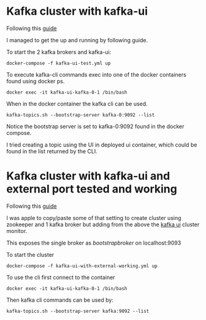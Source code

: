 # Kafka cluster with kafka-ui

Following this [guide](https://medium.com/@penkov.vladimir/kafka-cluster-with-ui-and-metrics-easy-setup-d12d1b94eccf)

I managed to get the up and running by following guide.

To start the 2 kafka brokers and kafka-ui:
```
docker-compose -f kafka-ui-test.yml up
```

To execute kafka-cli commands exec into one of the docker containers found using docker ps.

```
docker exec -it kafka-ui-kafka-0-1 /bin/bash
```

When in the docker container the kafka cli can be used.
```
kafka-topics.sh --bootstrap-server kafka-0:9092 --list
```
Notice the bootstrap server is set to kafka-0:9092 found in the docker compose.

I tried creating a topic using the UI in deployed ui container, which could be found in the list returned by the CLI.


# Kafka cluster with kafka-ui and external port tested and working

Following this [guide](https://hackernoon.com/setting-up-kafka-on-docker-for-local-development)

I was apple to copy/paste some of that setting to create cluster using zookeeper and 1 kafka broker but adding from the above the [kafka ui](https://github.com/provectus/kafka-ui) cluster monitor.

This exposes the single broker as _bootstrapbroker_ on localhost:9093

To start the cluster

```
docker-compose -f kafka-ui-with-external-working.yml up
```

To use the cli first connect to the container
```
docker exec -it kafka-ui-kafka-0-1 /bin/bash
```

Then kafka cli commands can be used by:
```
kafka-topics.sh --bootstrap-server kafka:9092 --list
```